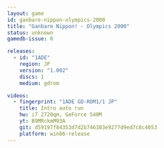 ```yaml
---
layout: game
id: ganbare-nippon-olympics-2000
title: "Ganbare Nippon! - Olympics 2000"
status: unknown
gamedb-issue: 0

releases:
  - id: "1ADE"
    region: JP
    version: "1.002"
    discs: 1
    medium: gdrom

videos:
  - fingerprint: "1ADE GD-ROM1/1 JP"
    title: Intro auto run
    hw: i7 2720qm, GeForce 540M
    yt: B9MRckmM93A
    git: d59197f84353d7d2b746383e9277d9ed7c8c4053
    platform: win86-release
---
```

